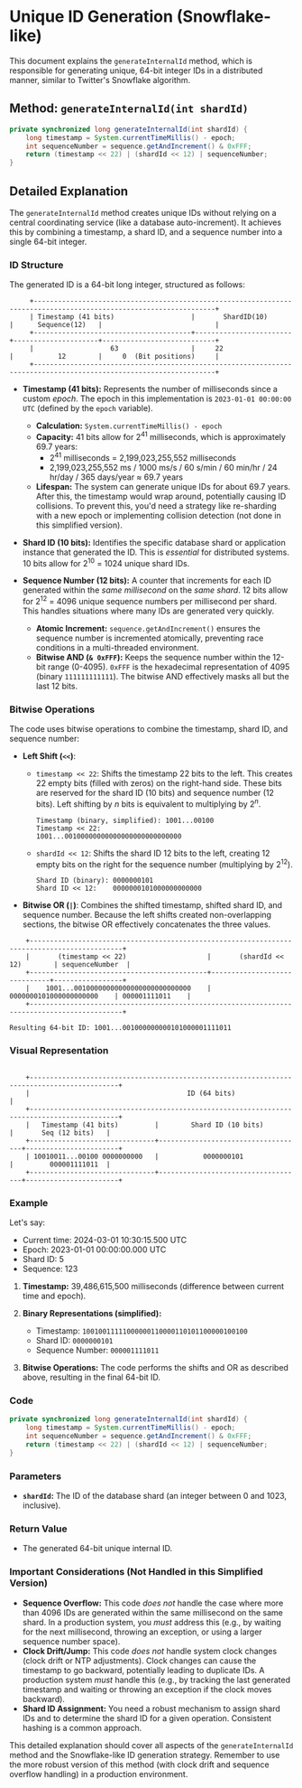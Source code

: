 
# Unique ID Generation (Snowflake-like)

This document explains the `generateInternalId` method, which is responsible for generating unique, 64-bit integer IDs in a distributed manner, similar to Twitter's Snowflake algorithm.

## Method: `generateInternalId(int shardId)`

```java
private synchronized long generateInternalId(int shardId) {
    long timestamp = System.currentTimeMillis() - epoch;
    int sequenceNumber = sequence.getAndIncrement() & 0xFFF;
    return (timestamp << 22) | (shardId << 12) | sequenceNumber;
}
```

## Detailed Explanation

The `generateInternalId` method creates unique IDs without relying on a central coordinating service (like a database auto-increment).  It achieves this by combining a timestamp, a shard ID, and a sequence number into a single 64-bit integer.

### ID Structure

The generated ID is a 64-bit long integer, structured as follows:

```
     +-------------------------------------------------------------------------------------------------------------------+
     | Timestamp (41 bits)                   |       ShardID(10)      |      Sequence(12)   |                            |
     +---------------------------------------+------------------------+---------------------+----------------------------+
     |                   63                  |     22                 |           12        |     0  (Bit positions)     |
     +-------------------------------------------------------------------------------------------------------------------+
```

*   **Timestamp (41 bits):**  Represents the number of milliseconds since a custom *epoch*.  The epoch in this implementation is `2023-01-01 00:00:00 UTC` (defined by the `epoch` variable).
    *   **Calculation:** `System.currentTimeMillis() - epoch`
    *   **Capacity:** 41 bits allow for 2<sup>41</sup> milliseconds, which is approximately 69.7 years:
        *   2<sup>41</sup> milliseconds = 2,199,023,255,552 milliseconds
        *   2,199,023,255,552 ms / 1000 ms/s / 60 s/min / 60 min/hr / 24 hr/day / 365 days/year ≈ 69.7 years
    *   **Lifespan:**  The system can generate unique IDs for about 69.7 years. After this, the timestamp would wrap around, potentially causing ID collisions.  To prevent this, you'd need a strategy like re-sharding with a new epoch or implementing collision detection (not done in this simplified version).

*   **Shard ID (10 bits):** Identifies the specific database shard or application instance that generated the ID.  This is *essential* for distributed systems.  10 bits allow for 2<sup>10</sup> = 1024 unique shard IDs.

*   **Sequence Number (12 bits):** A counter that increments for each ID generated within the *same millisecond* on the *same shard*. 12 bits allow for 2<sup>12</sup> = 4096 unique sequence numbers per millisecond per shard. This handles situations where many IDs are generated very quickly.
    *   **Atomic Increment:**  `sequence.getAndIncrement()` ensures the sequence number is incremented atomically, preventing race conditions in a multi-threaded environment.
    *   **Bitwise AND (`& 0xFFF`):** Keeps the sequence number within the 12-bit range (0-4095). `0xFFF` is the hexadecimal representation of 4095 (binary `111111111111`). The bitwise AND effectively masks all but the last 12 bits.

### Bitwise Operations

The code uses bitwise operations to combine the timestamp, shard ID, and sequence number:

*   **Left Shift (`<<`)**:
    *   `timestamp << 22`:  Shifts the timestamp 22 bits to the left.  This creates 22 empty bits (filled with zeros) on the right-hand side.  These bits are reserved for the shard ID (10 bits) and sequence number (12 bits).  Left shifting by *n* bits is equivalent to multiplying by 2<sup>*n*</sup>.

        ```
        Timestamp (binary, simplified): 1001...00100
        Timestamp << 22:               1001...00100000000000000000000000000
        ```

    *   `shardId << 12`: Shifts the shard ID 12 bits to the left, creating 12 empty bits on the right for the sequence number (multiplying by 2<sup>12</sup>).

        ```
        Shard ID (binary): 0000000101
        Shard ID << 12:    0000000101000000000000
        ```

*   **Bitwise OR (`|`)**: Combines the shifted timestamp, shifted shard ID, and sequence number.  Because the left shifts created non-overlapping sections, the bitwise OR effectively concatenates the three values.

```
    +---------------------------------------------------------------------------------------------+
    |       (timestamp << 22)                    |       (shardId << 12)        | sequenceNumber  |
    +--------------------------------------------+------------------------------+-----------------+
    |    1001...00100000000000000000000000000    |    0000000101000000000000    | 000001111011    |
    +---------------------------------------------------------------------------------------------+
    
Resulting 64-bit ID: 1001...001000000000101000001111011
```

### Visual Representation

```

    +--------------------------------------------------------------------------------------------+
    |                                       ID (64 bits)                                         |
    +--------------------------------------------------------------------------------------------+
    |   Timestamp (41 bits)         |        Shard ID (10 bits)          |       Seq (12 bits)   |
    +-------------------------------+------------------------------------+-----------------------+
    | 10010011...00100 0000000000   |           0000000101               |         000001111011  |
    +-------------------------------+------------------------------------+-----------------------+
```

### Example

Let's say:

*   Current time: 2024-03-01 10:30:15.500 UTC
*   Epoch: 2023-01-01 00:00:00.000 UTC
*   Shard ID: 5
*   Sequence: 123

1.  **Timestamp:** 39,486,615,500 milliseconds (difference between current time and epoch).

2.  **Binary Representations (simplified):**
    *   Timestamp: `10010011111000000110000110101100000100100`
    *   Shard ID: `0000000101`
    *   Sequence Number: `000001111011`

3.  **Bitwise Operations:** The code performs the shifts and OR as described above, resulting in the final 64-bit ID.

### Code

```java
private synchronized long generateInternalId(int shardId) {
    long timestamp = System.currentTimeMillis() - epoch;
    int sequenceNumber = sequence.getAndIncrement() & 0xFFF;
    return (timestamp << 22) | (shardId << 12) | sequenceNumber;
}
```

### Parameters

*   **`shardId`:**  The ID of the database shard (an integer between 0 and 1023, inclusive).

### Return Value

*   The generated 64-bit unique internal ID.

### Important Considerations (Not Handled in this Simplified Version)

*   **Sequence Overflow:** This code *does not* handle the case where more than 4096 IDs are generated within the same millisecond on the same shard.  In a production system, you *must* address this (e.g., by waiting for the next millisecond, throwing an exception, or using a larger sequence number space).
*   **Clock Drift/Jump:**  This code *does not* handle system clock changes (clock drift or NTP adjustments).  Clock changes can cause the timestamp to go backward, potentially leading to duplicate IDs.  A production system *must* handle this (e.g., by tracking the last generated timestamp and waiting or throwing an exception if the clock moves backward).
* **Shard ID Assignment:** You need a robust mechanism to assign shard IDs and to determine the shard ID for a given operation. Consistent hashing is a common approach.

This detailed explanation should cover all aspects of the `generateInternalId` method and the Snowflake-like ID generation strategy.  Remember to use the more robust version of this method (with clock drift and sequence overflow handling) in a production environment.
